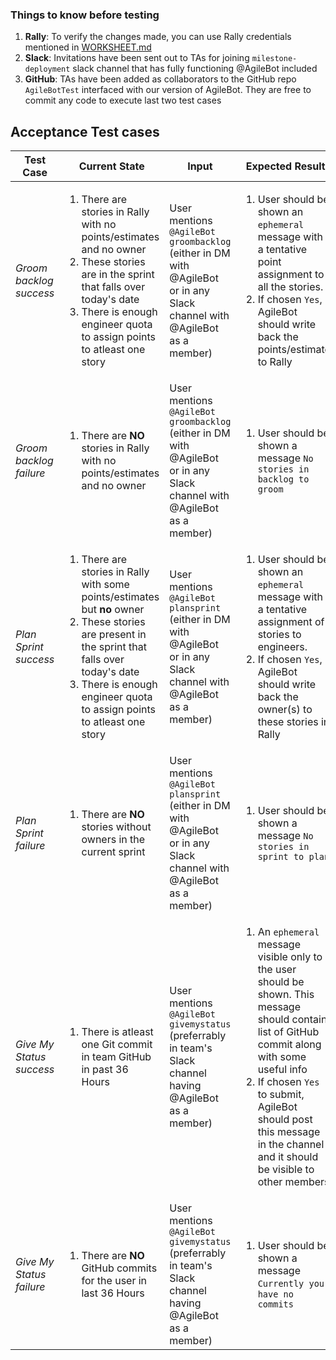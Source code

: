 ### Things to know before testing

1. __Rally__: To verify the changes made, you can use Rally credentials mentioned in [WORKSHEET.md](../Bot/WORKSHEET.md#rally-credential-for-instructors) 
2. __Slack__: Invitations have been sent out to TAs for joining `milestone-deployment` slack channel that has fully functioning @AgileBot included
3. __GitHub__: TAs have been added as collaborators to the GitHub repo `AgileBotTest` interfaced with our version of AgileBot. They are free to commit any code to execute last two test cases



## Acceptance Test cases


| Test Case | Current State | Input | Expected Result
| -------- | -------- | - | -------- |
| *Groom backlog success*     | <ol><li> There are stories in Rally with no points/estimates and no owner </li>                                  <li> These stories are in the sprint that falls over today's date </li><li> There is enough engineer quota to assign points to atleast one story </li></ol> | User mentions `@AgileBot groombacklog` (either in DM with @AgileBot or in any Slack channel with @AgileBot as a member) </td>| <ol><li> User should be shown an `ephemeral` message with a tentative point assignment to all the stories. <li> If chosen `Yes`, AgileBot should write back the points/estimate to Rally  </li></ol>
| *Groom backlog failure*     | <ol><li> There are **NO** stories in Rally with no points/estimates and no owner </ol> | User mentions `@AgileBot groombacklog` (either in DM with @AgileBot or in any Slack channel with @AgileBot as a member) </td>| <ol><li> User should be shown a message `No stories in backlog to groom` </li></ol>
| *Plan Sprint success*     | <ol><li> There are stories in Rally with some points/estimates but **no** owner </li><li> These stories are present in the sprint that falls over today's date </li><li> There is enough engineer quota to assign points to atleast one story </li></ol> | User mentions `@AgileBot plansprint` (either in DM with @AgileBot or in any Slack channel with @AgileBot as a member) </td>| <ol><li> User should be shown an `ephemeral` message with a tentative assignment of stories to engineers. <li> If chosen `Yes`, AgileBot should write back the owner(s) to these stories in Rally </li></ol>
| *Plan Sprint failure*     | <ol><li> There are **NO** stories without owners in the current sprint </ol> | User mentions `@AgileBot plansprint` (either in DM with @AgileBot or in any Slack channel with @AgileBot as a member) </td>| <ol><li> User should be shown a message `No stories in sprint to plan` </li></ol>|
| *Give My Status success*     | <ol><li> There is atleast one Git commit in team GitHub in past 36 Hours</li>                                 </ol> | User mentions `@AgileBot givemystatus` (preferrably in team's Slack channel having @AgileBot as a member) | <ol><li> An `ephemeral` message visible only to the user should be shown. This message should contain list of GitHub commit along with some useful info <li> If chosen `Yes` to submit, AgileBot should post this message in the channel and it should be visible to other members  </li></ol>
| *Give My Status failure*     | <ol><li> There are **NO** GitHub commits for the user in last 36 Hours</ol> | User mentions `@AgileBot givemystatus` (preferrably in team's Slack channel having @AgileBot as a member) | <ol><li> User should be shown a message `Currently you have no commits` </li></ol>
